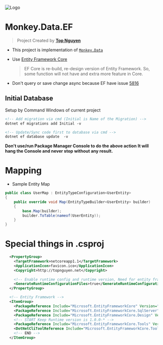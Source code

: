 ﻿![Logo](favicon.ico)
# Monkey.Data.EF
> Project Created by [**Top Nguyen**](http://topnguyen.net)
- This project is implementation of [`Monkey.Data`](../Monkey.Data/readme.md)
- Use [Entity Framework Core](https://docs.microsoft.com/en-us/ef/core/index)
  > EF Core is re-build, re-design version of Entity Framework. So, some function will not have and extra more feature in Core.

- Don't query or save change async because EF have issue [5816](https://github.com/aspnet/EntityFrameworkCore/issues/5816)

## Initial Database
Setup by Command Windows of current project 

```xml
<!-- Add migration via cmd (Initial is Name of the Migration) -->
dotnet ef migrations add Initial -v

<!-- Update/Sync code first to database via cmd -->
dotnet ef database update  -v
```

**Don't use/run Package Manager Console to do the above action**
**It will hang the Console and never stop without any result.**

# Mapping
- Sample Entity Map
```csharp
public class UserMap : EntityTypeConfiguration<UserEntity>
{
    public override void Map(EntityTypeBuilder<UserEntity> builder)
    {
        base.Map(builder);
        builder.ToTable(nameof(UserEntity));
    }
}
```

# Special things in .csproj

```xml
  <PropertyGroup>
    <TargetFramework>netcoreapp1.1</TargetFramework>
    <ApplicationIcon>favicon.ico</ApplicationIcon>
    <Copyright>http://topnguyen.net</Copyright>
    
    <!-- Enable runtime config and runtime version, Need for entity framework DonetClioTool -->
    <GenerateRuntimeConfigurationFiles>true</GenerateRuntimeConfigurationFiles>
  </PropertyGroup>

  <!-- Entity Framework -->
  <ItemGroup>
    <PackageReference Include="Microsoft.EntityFrameworkCore" Version="1.1.1" />
    <PackageReference Include="Microsoft.EntityFrameworkCore.SqlServer" Version="1.1.1" />
    <PackageReference Include="Microsoft.EntityFrameworkCore.Design" Version="1.1.1" />
    <!-- START Keep Runtime version is 1.0.0-* -->
    <PackageReference Include="Microsoft.EntityFrameworkCore.Tools" Version="1.1.0" />
    <DotNetCliToolReference Include="Microsoft.EntityFrameworkCore.Tools.DotNet" Version="1.0.0-*" />
    <!-- END -->
  </ItemGroup>
```